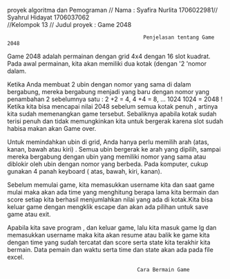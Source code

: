   proyek algoritma dan Pemograman
                                                // Nama : Syafira Nurlita	1706022981//		
                                                        Syahrul Hidayat	1706037062		
                                                         //Kelompok 13 
                                                // Judul proyek : Game 2048


                                                Penjelasan tentang Game 2048 
                                                
  Game 2048 adalah permainan dengan grid 4x4 dengan 16 slot kuadrat. Pada awal permainan, kita akan memiliki dua kotak (dengan '2 'nomor dalam.

  Ketika Anda membuat 2 ubin dengan nomor yang sama di dalam bergabung, mereka bergabung menjadi yang baru  dengan nomor yang penambahan 2 sebelumnya satu : 2 +2 = 4, 4 +4 = 8, ... 1024 1024 = 2048 ! Ketika kita bisa mencapai nilai 2048 sebelum semua kotak penuh , artinya kita sudah memenangkan game tersebut. Sebaliknya apabila kotak sudah terisi penuh dan tidak memungkinkan kita untuk bergerak karena slot sudah habisa makan akan Game over.

  Untuk memindahkan ubin di grid, Anda hanya perlu memilih arah  (atas, kanan, bawah atau kiri) . Semua ubin bergerak ke arah yang dipilih, sampai mereka bergabung dengan ubin yang memiliki nomor yang sama atau diblokir oleh ubin dengan nomor yang berbeda.
Pada komputer, cukup  gunakan 4 panah keyboard ( atas, bawah, kiri, kanan).

  Sebelum memulai game, kita memasukkan username kita dan saat game mulai maka akan ada time yang menghitung berapa lama kita bermain dan score setiap kita berhasil menjumlahkan nilai yang ada di kotak.Kita bisa keluar game dengan mengklik escape dan akan ada pilihan untuk save game atau exit.

  Apabila kita save program , dan keluar game, lalu kita masuk game lg dan memasukkan username maka kita akan resume atau balik ke game kita dengan time yang sudah tercatat dan score serta state kita terakhir kita bermain. Data pemain dan waktu serta time dan state akan ada pada file excel.


                                              Cara Bermain Game 
                                              
   
